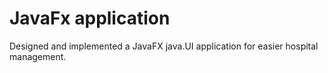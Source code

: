 # JavaFx application

Designed and implemented a JavaFX java.UI application for easier hospital management. 
